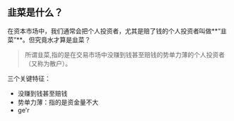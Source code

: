 ##  韭菜是什么？  

在资本市场中，我们通常会把个人投资者，尤其是赔了钱的个人投资者叫做**“韭菜”**。但究竟水才算是韭菜？  

>所谓韭菜,指的是在交易市场中没赚到钱甚至赔钱的势单力薄的个人投资者（又称为散户）。  

三个关键特征：  
* 没赚到钱甚至赔钱  
* 势单力薄：指的是资金量不大  
* ge'r
